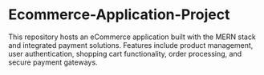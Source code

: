 # Ecommerce-Application-Project
This repository hosts an eCommerce application built with the MERN stack and integrated payment solutions. Features include product management, user authentication, shopping cart functionality, order processing, and secure payment gateways. 
